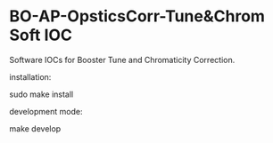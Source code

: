 # BO-AP-OpsticsCorr-Tune&Chrom Soft IOC

Software IOCs for Booster Tune and Chromaticity Correction.

installation:

 sudo make install

development mode:

 make develop
